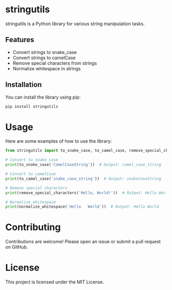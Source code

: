 # stringutils

stringutils is a Python library for various string manipulation tasks.

## Features

- Convert strings to snake_case
- Convert strings to camelCase
- Remove special characters from strings
- Normalize whitespace in strings

## Installation

You can install the library using pip:

```bash
pip install stringutils
```

# Usage

Here are some examples of how to use the library:

```python
from stringutils import to_snake_case, to_camel_case, remove_special_characters, normalize_whitespace

# Convert to snake_case
print(to_snake_case('CamelCaseString'))  # Output: camel_case_string

# Convert to camelCase
print(to_camel_case('snake_case_string'))  # Output: snakeCaseString

# Remove special characters
print(remove_special_characters('Hello, World!'))  # Output: Hello World

# Normalize whitespace
print(normalize_whitespace('Hello   World'))  # Output: Hello World
```

# Contributing

Contributions are welcome! Please open an issue or submit a pull request on GitHub.

# License

This project is licensed under the MIT License.

